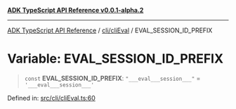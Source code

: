 [**ADK TypeScript API Reference v0.0.1-alpha.2**](../../../README.md)

***

[ADK TypeScript API Reference](../../../modules.md) / [cli/cliEval](../README.md) / EVAL\_SESSION\_ID\_PREFIX

# Variable: EVAL\_SESSION\_ID\_PREFIX

> `const` **EVAL\_SESSION\_ID\_PREFIX**: `"___eval___session___"` = `'___eval___session___'`

Defined in: [src/cli/cliEval.ts:60](https://github.com/njraladdin/adk-typescript/blob/main/src/cli/cliEval.ts#L60)
